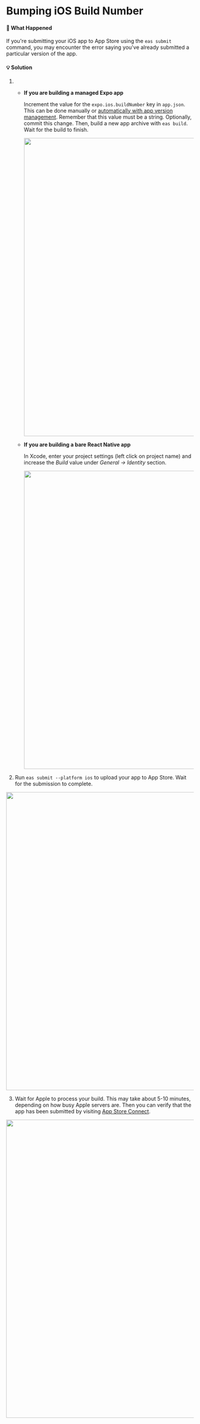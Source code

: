 # Bumping iOS Build Number

#### 🤔 What Happened

If you're submitting your iOS app to App Store using the `eas submit` command, you may encounter the error saying you've already submitted a particular version of the app.

#### 💡 Solution

1. - **If you are building a managed Expo app**

     Increment the value for the `expo.ios.buildNumber` key in `app.json`. This can be done manually or [automatically with app version management](https://docs.expo.dev/build-reference/app-versions/). Remember that this value must be a string. Optionally, commit this change. Then, build a new app archive with `eas build`. Wait for the build to finish.

     [<img src="./assets/bumping-ios-build-number/01-bumping-ios-build-number.png" width="800" />](./assets/bumping-ios-build-number/01-ios-build-number-code.png)

   - **If you are building a bare React Native app**

     In Xcode, enter your project settings (left click on project name) and increase the _Build_ value under _General -> Identity_ section.

     [<img src="./assets/bumping-ios-build-number/01b-bumping-in-xcode.png" width="800" />](./assets/bumping-ios-build-number/01b-bumping-in-xcode.png)

2. Run `eas submit --platform ios` to upload your app to App Store. Wait for the submission to complete.

[<img src="./assets/bumping-ios-build-number/02-submitting.png" width="800" />](./assets/bumping-ios-build-number/02-submitting.png)

3. Wait for Apple to process your build. This may take about 5-10 minutes, depending on how busy Apple servers are. Then you can verify that the app has been submitted by visiting [App Store Connect](https://appstoreconnect.apple.com/apps).

[<img src="./assets/bumping-ios-build-number/03-check-asc-page.png" width="800" />](./assets/bumping-ios-build-number/03-check-asc-page.png)
